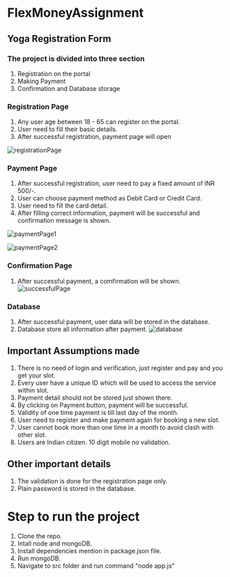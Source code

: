 # FlexMoneyAssignment
## Yoga Registration Form
### The project is divided into three section
1. Registration on the portal
2. Making Payment
3. Confirmation and Database storage


### Registration Page
1. Any user age between 18 - 65 can register on the portal.
2. User need to fill their basic details.
3. After successful registration, payment page will open

![registrationPage](https://user-images.githubusercontent.com/53303541/133202344-6acf5938-d8a9-4fd4-be12-46509d849b0b.png)


### Payment Page
1. After successful registration, user need to pay a fixed amount of INR 500/-.
2. User can choose payment method as Debit Card or Credit Card.
3. User need to fill the card detail.
4. After filling correct information, payment will be successful and confirmation message is shown.

![paymentPage1](https://user-images.githubusercontent.com/53303541/133203000-04ba587e-cb96-4f83-b474-0e70d4caf8d4.png)

![paymentPage2](https://user-images.githubusercontent.com/53303541/133203054-9a904a68-6062-45d8-9367-567cf4e247c5.png)


### Confirmation Page
1. After successful payment, a comfirmation will be shown.
![successfulPage](https://user-images.githubusercontent.com/53303541/133203180-c424ea7e-5fe4-4cf2-a0aa-bcdee4b42edb.png)


### Database
1. After successful payment, user data will be stored in the database.
2. Database store all information after payment.
![database](https://user-images.githubusercontent.com/53303541/133203339-7b9b9106-af88-4b05-b244-266afee15720.png)


## Important Assumptions made
1. There is no need of login and verification, just register and pay and you get your slot.
2. Every user have a unique ID which will be used to access the service within slot.
3. Payment detail should not be stored just shown there.
4. By clicking on Payment button, payment will be successful.
5. Validity of one time payment is till last day of the month.
6. User need to register and make payment again for booking a new slot.
7. User cannot book more than one time in a month to avoid clash with other slot.
8. Users are Indian citizen. 10 digit mobile no validation.

## Other important details
1. The validation is done for the registration page only.
2. Plain password is stored in the database.


# Step to run the project
1. Clone the repo.
2. Intall node and mongoDB.
3. Install dependencies mention in package.json file.
4. Run mongoDB.
5. Navigate to src folder and run command "node app.js"
